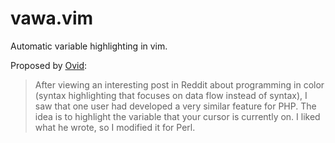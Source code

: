 vawa.vim
========

 Automatic variable highlighting in vim.
 
 Proposed by [Ovid](http://blogs.perl.org/users/ovid/2014/05/automatic-variable-highlighting-in-vim.html):
 >After viewing an interesting post in Reddit about programming in color 
 (syntax highlighting that focuses on data flow instead of syntax), 
 I saw that one user had developed a very similar feature for PHP. 
 The idea is to highlight the variable that your cursor is currently on. 
 I liked what he wrote, so I modified it for Perl.
